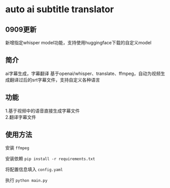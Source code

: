 # auto ai subtitle translator

## 0909更新
新增指定whisper model功能，支持使用huggingface下载的自定义model

## 简介
ai字幕生成，字幕翻译 基于openai/whisper、translate、ffmpeg，自动为视频生成翻译过后的srt字幕文件，支持自定义各种语言

## 功能
1.基于视频中的语音直接生成字幕文件  
2.翻译字幕文件

## 使用方法
安装 `ffmpeg`

安装依赖 `pip install -r requirements.txt`

将配置信息填入 `config.yaml`

执行 `python main.py`

